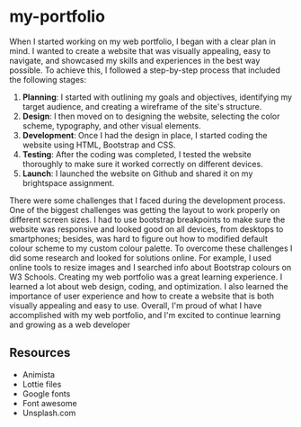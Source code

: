 # my-portfolio

When I started working on my web portfolio, I began with a clear plan in mind. I wanted to create a website that was visually appealing, easy to navigate, and showcased my skills and experiences in the best way possible. To achieve this, I followed a step-by-step process that included the following stages:


1. **Planning**: I started with outlining my goals and objectives, identifying my target audience, and creating a wireframe of the site's structure.
2. **Design**: I then moved on to designing the website, selecting the color scheme, typography, and other visual elements.
3. **Development**: Once I had the design in place, I started coding the website using HTML, Bootstrap and CSS.
4. **Testing**: After the coding was completed, I tested the website thoroughly to make sure it worked correctly on different devices.
5. **Launch**: I launched the website on Github and shared it on my brightspace assignment.

There were some challenges that I faced during the development process. One of the biggest challenges was getting the layout to work properly on different screen sizes. I had to use bootstrap breakpoints to make sure the website was responsive and looked good on all devices, from desktops to smartphones; besides, was hard to figure out how to modified default colour scheme to my custom colour palette.
To overcome these challenges I did some research and looked for solutions online. For example, I used online tools to resize images and I searched info about Bootstrap colours on W3 Schools.
Creating my web portfolio was a great learning experience. I learned a lot about web design, coding, and optimization. I also learned the importance of user experience and how to create a website that is both visually appealing and easy to use.
Overall, I'm proud of what I have accomplished with my web portfolio, and I'm excited to continue learning and growing as a web developer

## Resources

- Animista
- Lottie files
- Google fonts
- Font awesome
- Unsplash.com












